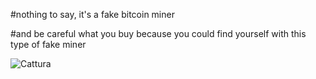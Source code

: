#nothing to say, it's a fake bitcoin miner

#and be careful what you buy because you could find yourself with this type of fake miner

![Cattura](https://user-images.githubusercontent.com/100297632/168142587-948dfb01-4730-48a0-b071-8926069642d7.PNG)
